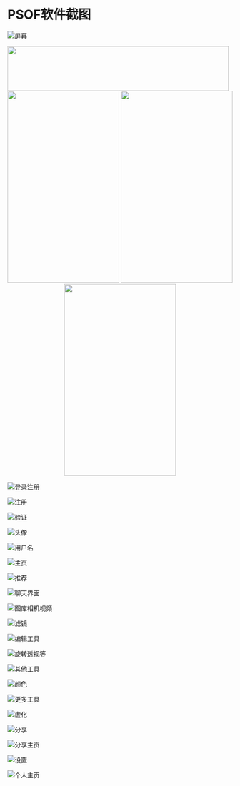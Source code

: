 # PSOF软件截图



![屏幕](http://ono8dsrfw.bkt.clouddn.com/Screen.png)

<img src="http://pic15.photophoto.cn/20100615/0006019058815826_b.jpg"  height="100" width="495">


<div align="center">

<img src="http://pp.myapp.com/ma_pic2/0/shot_42391053_1_1488499316/550" height="430" width="250" >

<img src="http://pp.myapp.com/ma_pic2/0/shot_42391053_2_1488499316/550" height="430" width="250" >

<img src="http://pp.myapp.com/ma_pic2/0/shot_42391053_3_1488499316/550" height="430" width="250" >

 </div>
 
![登录注册](http://ono8dsrfw.bkt.clouddn.com/%E7%99%BB%E5%BD%95%E6%B3%A8%E5%86%8C.png)

![注册](http://ono8dsrfw.bkt.clouddn.com/%E6%B3%A8%E5%86%8C.png)

![验证](http://ono8dsrfw.bkt.clouddn.com/%E9%AA%8C%E8%AF%81.png)

![头像](http://ono8dsrfw.bkt.clouddn.com/%E5%A4%B4%E5%83%8F.png)

![用户名](http://ono8dsrfw.bkt.clouddn.com/%E7%94%A8%E6%88%B7%E5%90%8D.png)

![主页](http://ono8dsrfw.bkt.clouddn.com/%E4%B8%BB%E9%A1%B5.png)

![推荐](http://ono8dsrfw.bkt.clouddn.com/%E6%8E%A8%E8%8D%90.png)

![聊天界面](http://ono8dsrfw.bkt.clouddn.com/%E8%81%8A%E5%A4%A9%E7%95%8C%E9%9D%A2.png)

![图库相机视频](http://ono8dsrfw.bkt.clouddn.com/%E5%9B%BE%E5%BA%93.png)

![滤镜](http://ono8dsrfw.bkt.clouddn.com/%E6%BB%A4%E9%95%9C.png)

![编辑工具](http://ono8dsrfw.bkt.clouddn.com/%E7%BC%96%E8%BE%91%E5%B7%A5%E5%85%B7.png)

![旋转透视等](http://ono8dsrfw.bkt.clouddn.com/%E6%97%8B%E8%BD%AC%E9%80%8F%E8%A7%86%E7%AD%89.png)

![其他工具](http://ono8dsrfw.bkt.clouddn.com/%E5%85%B6%E4%BB%96%E5%B7%A5%E5%85%B7.png)

![颜色](http://ono8dsrfw.bkt.clouddn.com/%E9%A2%9C%E8%89%B2.png)

![更多工具](http://ono8dsrfw.bkt.clouddn.com/%E6%9B%B4%E5%A4%9A%E5%B7%A5%E5%85%B7.png)

![虚化](http://ono8dsrfw.bkt.clouddn.com/%E8%99%9A%E5%8C%96.png)

![分享](http://ono8dsrfw.bkt.clouddn.com/%E5%88%86%E4%BA%AB.png)

![分享主页](http://ono8dsrfw.bkt.clouddn.com/%E5%88%86%E4%BA%AB%E4%B8%BB%E9%A1%B5.png)

![设置](http://ono8dsrfw.bkt.clouddn.com/%E8%AE%BE%E7%BD%AE.png)

![个人主页](http://ono8dsrfw.bkt.clouddn.com/%E4%B8%AA%E4%BA%BA%E4%B8%BB%E9%A1%B5.png)




